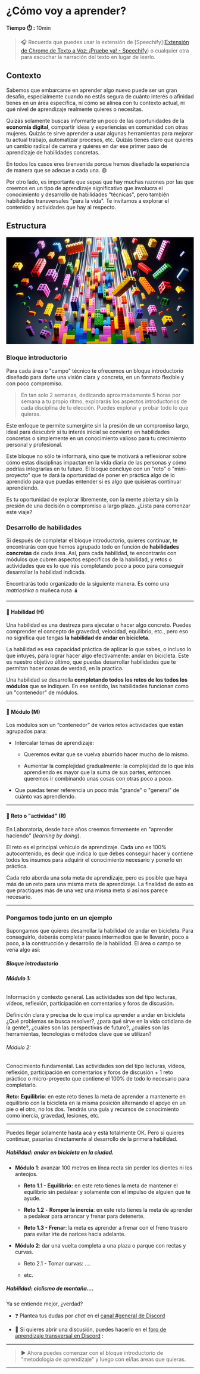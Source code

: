 # ¿Cómo voy a aprender?

**Tiempo :stopwatch: :** 10min



> :headphones: Recuerda que puedes usar la extensión de [Speechify]([Extensión de Chrome de Texto a Voz: ¡Pruebe ya! - Speechify](https://speechify.com/es/extension-de-chrome/)) o cualquier otra para escuchar la narración del texto en lugar de leerlo.



## Contexto

Sabemos que embarcarse en aprender algo nuevo puede ser un gran desafío, especialmente cuando no estás segura de cuánto interés o afinidad tienes en un área específica, ni cómo se alinea con tu contexto actual, ni qué nivel de aprendizaje realmente quieres o necesitas. 

Quizás solamente buscas informarte un poco de las oportunidades de la **economía digital**, compartir ideas y experiencias en comunidad con otras mujeres. Quizás te sirve aprender a usar algunas herramientas para mejorar tu actual trabajo, automatizar procesos, etc. Quizás tienes claro que quieres un cambio radical de carrera y quieres en dar ese primer paso de aprendizaje de habilidades concretas.

En todos los casos eres bienvenida porque hemos diseñado la experiencia de manera que se adecue a cada una. :smile:

Por otro lado, es importante que sepas que hay muchas razones por las que creemos en un tipo de aprendizaje significativo que involucra el conocimiento y desarrollo de habilidades "técnicas", pero también habilidades transversales "para la vida". Te invitamos a explorar el contenido y actividades que hay al respecto.

## Estructura

![](../assets/2024-03-07-18-23-41-.jpg)

### Bloque introductorio

Para cada área o "campo" técnico te ofrecemos un bloque introductorio diseñado para darte una visión clara y concreta, en un formato flexible y con poco compromiso. 

> En tan solo 2 semanas, dedicando aproximadamente 5 horas por semana a tu propio ritmo, explorarás los aspectos introductorios de cada disciplina de tu elección. Puedes explorar y probar todo lo que quieras.

Este enfoque te permite sumergirte sin la presión de un compromiso largo, ideal para descubrir si tu interés inicial se convierte en habilidades concretas o simplemente en un conocimiento valioso para tu crecimiento personal y profesional.

Este bloque no sólo te informará, sino que te motivará a reflexionar sobre cómo estas disciplinas impactan en la vida diaria de las personas y cómo podrías integrarlas en tu futuro. El bloque concluye con un "reto" o "mini-proyecto" que te dará la oportunidad de poner en práctica algo de lo aprendido para que puedas entender si es algo que quisieras continuar aprendiendo. 

Es tu oportunidad de explorar libremente, con la mente abierta y sin la presión de una decisión o compromiso a largo plazo. ¿Lista para comenzar este viaje? 

### Desarrollo de habilidades

Si después de completar el bloque introductorio, quieres continuar, te encontrarás con que hemos agrupado todo en función de **habilidades concretas** de cada área. Así, para cada habilidad, te encontrarás con módulos que cubren aspectos específicos de la habilidad, y retos o actividades que es lo que irás completando poco a poco para conseguir desarrollar la habilidad indicada.

Encontrarás todo organizado de la siguiente manera. Es como una *matrioshka* o muñeca rusa 🪆

---

#### :large_blue_circle: Habilidad (H)

Una habilidad es una destreza para ejecutar o hacer algo concreto. Puedes comprender el concepto de gravedad, velocidad, equilibrio, etc., pero eso no significa que tengas **la habilidad de andar en bicicleta**.

La habilidad es esa capacidad práctica de aplicar lo que sabes, o incluso lo que intuyes,  para lograr hacer algo efectivamente: andar en bicicleta. Este es nuestro objetivo último, que puedas desarrollar habilidades que te permitan hacer cosas de verdad, en la practica.

Una habilidad se desarrolla **completando todos los retos de los todos los módulos** que se indiquen. En ese sentido, las habilidades funcionan como un "contenedor" de módulos.

---

#### :large_blue_diamond: Módulo (M)

Los módulos son un “contenedor” de varios retos actividades que están agrupados para:

- Intercalar temas de aprendizaje:
  
  - Queremos evitar que se vuelva aburrido hacer mucho de lo mismo.
  
  - Aumentar la complejidad gradualmente: la complejidad de lo que irás aprendiendo es mayor que la suma de sus partes, entonces queremos ir combinando unas cosas con otras poco a poco.

- Que puedas tener referencia un poco más "grande" o "general" de cuánto vas aprendiendo.

---

#### :small_blue_diamond: Reto o "actividad" (R)

En Laboratoria, desde hace años creemos firmemente en "aprender haciendo" (*learning by doing*).

El reto es el principal vehículo de aprendizaje. Cada uno es 100% autocontenido, es decir que indica lo que debes conseguir hacer y contiene todos los insumos para adquirir el conocimiento necesario y ponerlo en práctica.

Cada reto aborda una sola meta de aprendizaje, pero es posible que haya más de un reto para una misma meta de aprendizaje. La finalidad de esto es que practiques más de una vez una misma meta si así nos parece necesario.

---

### Pongamos todo junto en un ejemplo

Supongamos que quieres desarrollar la habilidad de andar en bicicleta. Para conseguirlo, deberás completar pasos intermedios que te llevarán, poco a poco, a la construcción y desarrollo de la habilidad. El área o campo se vería algo así:

##### Bloque introductorio

###### **Módulo 1:**

Información y contexto general. Las actividades son del tipo lecturas, vídeos, reflexión, participación en comentarios y foros de discusión.

Definición clara y precisa de lo que implica aprender a andar en bicicleta ¿Qué problemas se busca resolver?, ¿para qué sirve en la vida cotidiana de la gente?, ¿cuáles son las perspectivas de futuro?, ¿cuáles son las herramientas, tecnologías o métodos clave que se utilizan? 

###### Módulo 2:

Conocimiento fundamental. Las actividades son del tipo lecturas, vídeos, reflexión, participación en comentarios y foros de discusión + 1 reto práctico o micro-proyecto que contiene el 100% de todo lo necesario para completarlo. 

**Reto: Equilibrio**: en este reto tienes la meta de aprender a mantenerte en equilibrio con la bicicleta en la misma posición alternando el apoyo en un pie o el otro, no los dos. Tendrás una guía y recursos de conocimiento como inercia, gravedad, lesiones, etc.

---

Puedes llegar solamente hasta acá y está totalmente OK. Pero si quieres continuar, pasarías directamente al desarrollo de la primera habilidad.

##### **Habilidad**: andar en bicicleta en la ciudad.

- **Módulo 1**: avanzar 100 metros en línea recta sin perder los dientes ni los anteojos.
  
  - **Reto 1.1 - Equilibrio:** en este reto tienes la meta de mantener el equilibrio sin pedalear y solamente con el impulso de alguien que te ayude.
  
  - **Reto 1.2** - **Romper la inercia**: en este reto tienes la meta de aprender a pedalear para arrancar y frenar para detenerte. 
  
  - **Reto 1.3 - Frenar**: la meta es aprender a frenar con el freno trasero para evitar irte de narices hacia adelante.

- **Módulo 2**: dar una vuelta completa a una plaza o parque con rectas y curvas.
  
  - Reto 2.1 - Tomar curvas: ....
  
  - etc.

##### **Habilidad**: ciclismo de montaña....

Ya se entiende mejor, ¿verdad? 

- :question: Plantea tus dudas por *chat* en el [canal #general de Discord](%5BDiscord%5D(https://discord.com/channels/1209273049304666113/1209273050076291097))

- 💬 Si quieres abrir una discusión, puedes hacerlo en el [foro de aprendizaje transversal en Discord](%5BDiscord%5D(https://discord.com/channels/1209273049304666113/1217834825260601407)) :

--- 

> ▶️ Ahora puedes comenzar con el bloque introductorio de "metodología de aprendizaje" y luego con el/las áreas que quieras.

---
